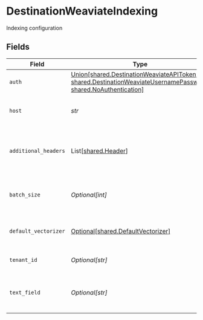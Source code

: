 # DestinationWeaviateIndexing

Indexing configuration


## Fields

| Field                                                                                                                                                                      | Type                                                                                                                                                                       | Required                                                                                                                                                                   | Description                                                                                                                                                                | Example                                                                                                                                                                    |
| -------------------------------------------------------------------------------------------------------------------------------------------------------------------------- | -------------------------------------------------------------------------------------------------------------------------------------------------------------------------- | -------------------------------------------------------------------------------------------------------------------------------------------------------------------------- | -------------------------------------------------------------------------------------------------------------------------------------------------------------------------- | -------------------------------------------------------------------------------------------------------------------------------------------------------------------------- |
| `auth`                                                                                                                                                                     | [Union[shared.DestinationWeaviateAPIToken, shared.DestinationWeaviateUsernamePassword, shared.NoAuthentication]](../../models/shared/destinationweaviateauthentication.md) | :heavy_check_mark:                                                                                                                                                         | Authentication method                                                                                                                                                      |                                                                                                                                                                            |
| `host`                                                                                                                                                                     | *str*                                                                                                                                                                      | :heavy_check_mark:                                                                                                                                                         | The public endpoint of the Weaviate cluster.                                                                                                                               | https://my-cluster.weaviate.network                                                                                                                                        |
| `additional_headers`                                                                                                                                                       | List[[shared.Header](../../models/shared/header.md)]                                                                                                                       | :heavy_minus_sign:                                                                                                                                                         | Additional HTTP headers to send with every request.                                                                                                                        | {<br/>"header_key": "X-OpenAI-Api-Key",<br/>"value": "my-openai-api-key"<br/>}                                                                                             |
| `batch_size`                                                                                                                                                               | *Optional[int]*                                                                                                                                                            | :heavy_minus_sign:                                                                                                                                                         | The number of records to send to Weaviate in each batch                                                                                                                    |                                                                                                                                                                            |
| `default_vectorizer`                                                                                                                                                       | [Optional[shared.DefaultVectorizer]](../../models/shared/defaultvectorizer.md)                                                                                             | :heavy_minus_sign:                                                                                                                                                         | The vectorizer to use if new classes need to be created                                                                                                                    |                                                                                                                                                                            |
| `tenant_id`                                                                                                                                                                | *Optional[str]*                                                                                                                                                            | :heavy_minus_sign:                                                                                                                                                         | The tenant ID to use for multi tenancy                                                                                                                                     |                                                                                                                                                                            |
| `text_field`                                                                                                                                                               | *Optional[str]*                                                                                                                                                            | :heavy_minus_sign:                                                                                                                                                         | The field in the object that contains the embedded text                                                                                                                    |                                                                                                                                                                            |